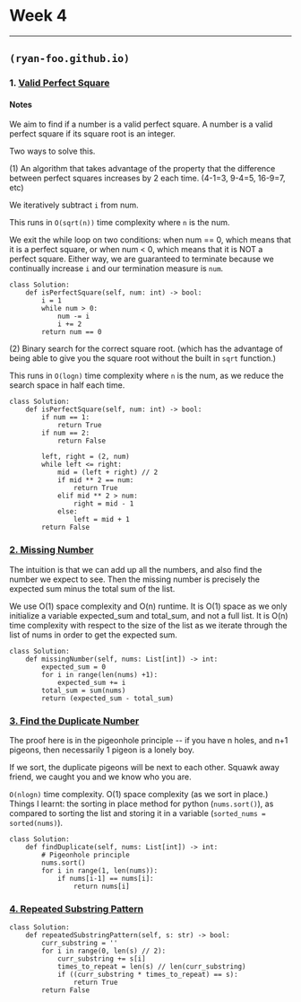# Week 4
-------------------------

## `(ryan-foo.github.io)`

### 1. [Valid Perfect Square](https://leetcode.com/problems/valid-perfect-square/)

#### Notes

We aim to find if a number is a valid perfect square. A number is a valid perfect square if its square root is an integer.

Two ways to solve this.

(1) An algorithm that takes advantage of the property that the difference between perfect squares increases by 2 each time. (4-1=3, 9-4=5, 16-9=7, etc)

We iteratively subtract `i` from num.

This runs in `O(sqrt(n))` time complexity where `n` is the num.

We exit the while loop on two conditions: when num == 0, which means that it is a perfect square, or when num < 0, which means that it is NOT a perfect square. Either way, we are guaranteed to terminate because we continually increase `i` and our termination measure is `num`.

```
class Solution:
    def isPerfectSquare(self, num: int) -> bool:
        i = 1
        while num > 0:
            num -= i
            i += 2
        return num == 0

```

(2) Binary search for the correct square root. (which has the advantage of being able to give you the square root without the built in `sqrt` function.)

This runs in `O(logn)` time complexity where `n` is the num, as we reduce the search space in half each time.

```
class Solution:
    def isPerfectSquare(self, num: int) -> bool:
        if num == 1:
            return True
        if num == 2:
            return False
        
        left, right = (2, num)
        while left <= right:
            mid = (left + right) // 2
            if mid ** 2 == num:
                return True
            elif mid ** 2 > num:
                right = mid - 1
            else:
                left = mid + 1
        return False
```

### [2. Missing Number](https://leetcode.com/problems/missing-number/)

The intuition is that we can add up all the numbers, and also find the number we expect to see. Then the missing number is precisely the expected sum minus the total sum of the list.

We use O(1) space complexity and O(n) runtime. It is O(1) space as we only initialize a variable expected_sum and total_sum, and not a full list. It is O(n) time complexity with respect to the size of the list as we iterate through the list of nums in order to get the expected sum.

```
class Solution:
    def missingNumber(self, nums: List[int]) -> int:
        expected_sum = 0
        for i in range(len(nums) +1):
            expected_sum += i
        total_sum = sum(nums)
        return (expected_sum - total_sum)
```

### [3. Find the Duplicate Number](https://leetcode.com/problems/find-the-duplicate-number/)

The proof here is in the pigeonhole principle -- if you have n holes, and n+1 pigeons, then necessarily 1 pigeon is a lonely boy.

If we sort, the duplicate pigeons will be next to each other. Squawk away friend, we caught you and we know who you are.

`O(nlogn)` time complexity. O(1) space complexity (as we sort in place.) Things I learnt: the sorting in place method for python (`nums.sort()`), as compared to sorting the list and storing it in a variable (`sorted_nums = sorted(nums)`).

```
class Solution:
    def findDuplicate(self, nums: List[int]) -> int:
        # Pigeonhole principle
        nums.sort()
        for i in range(1, len(nums)):
            if nums[i-1] == nums[i]:
                return nums[i]
```

### [4. Repeated Substring Pattern](https://leetcode.com/problems/repeated-substring-pattern)
 
```
class Solution:
    def repeatedSubstringPattern(self, s: str) -> bool:
        curr_substring = ''
        for i in range(0, len(s) // 2):
            curr_substring += s[i]
            times_to_repeat = len(s) // len(curr_substring)
            if ((curr_substring * times_to_repeat) == s):
                return True
        return False
```
